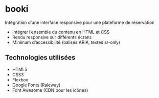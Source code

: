 # booki

Intégration d’une interface responsive pour une plateforme de réservation

- intégrer l’ensemble du contenu en HTML et CSS
- Rendu responsive sur différents écrans
- Minimum d’accessibilité (balises ARIA, textes sr-only)

## Technologies utilisées
- HTML5
- CSS3
- Flexbox
- Google Fonts (Raleway)
- Font Awesome (CDN pour les icônes)